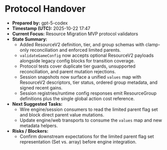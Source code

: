 # Protocol Handover

- **Prepared by:** gpt-5-codex
- **Timestamp (UTC):** 2025-10-22 17:47
- **Current Focus:** Resource Migration MVP protocol validators
- **State Summary:**
  - Added ResourceV2 definition, tier, and group schemas with clamp-only reconciliation and enforced limited parents.
  - `validateGameConfig` now accepts optional ResourceV2 payloads alongside legacy config blocks for transition coverage.
  - Protocol tests cover duplicate tier guards, unsupported reconciliation, and parent mutation rejections.
  - Session snapshots now surface a unified `values` map with ResourceV2 descriptors, tier status, ordered group metadata, and signed recent gains.
  - Session registries/runtime config responses emit ResourceGroup definitions plus the single global action cost reference.
- **Next Suggested Tasks:**
  - Wire engine/session consumers to read the limited parent flag set and block direct parent value mutations.
  - Update engine/web transports to consume the `values` map and new metadata helpers.
- **Risks / Blockers:**
  - Confirm downstream expectations for the limited parent flag set representation (Set vs. array) before engine integration.
